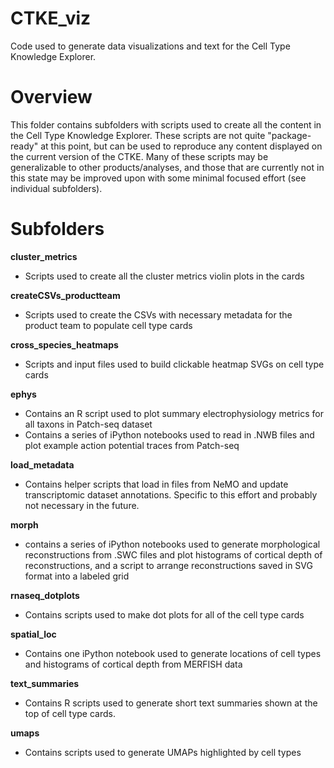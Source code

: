 # CTKE_viz
Code used to generate data visualizations and text for the Cell Type Knowledge Explorer.

# Overview
This folder contains subfolders with scripts used to create all the content in the Cell Type Knowledge Explorer. These scripts are not quite
"package-ready" at this point, but can be used to reproduce any content displayed on the current version of the CTKE. Many of these scripts may be generalizable to
other products/analyses, and those that are currently not in this state may be improved upon with some minimal focused effort (see individual subfolders). 

# Subfolders

**cluster_metrics**
 - Scripts used to create all the cluster metrics violin plots in the cards

**createCSVs_productteam**
 - Scripts used to create the CSVs with necessary metadata for the product team to populate cell type cards

**cross_species_heatmaps**
 - Scripts and input files used to build clickable heatmap SVGs on cell type cards

**ephys**
 - Contains an R script used to plot summary electrophysiology metrics for all taxons in Patch-seq dataset
 - Contains a series of iPython notebooks used to read in .NWB files and plot example action potential traces from Patch-seq

**load_metadata**
 - Contains helper scripts that load in files from NeMO and update transcriptomic dataset annotations. Specific to this effort and probably not necessary in the future.

**morph**
 - contains a series of iPython notebooks used to generate morphological reconstructions from .SWC files and plot histograms
   of cortical depth of reconstructions, and a script to arrange reconstructions saved in SVG format into a labeled grid

**rnaseq_dotplots**
 - Contains scripts used to make dot plots for all of the cell type cards

**spatial_loc**
 - Contains one iPython notebook used to generate locations of cell types and histograms of cortical depth from MERFISH data

**text_summaries**
 - Contains R scripts used to generate short text summaries shown at the top of cell type cards. 

**umaps**
 - Contains scripts used to generate UMAPs highlighted by cell types

